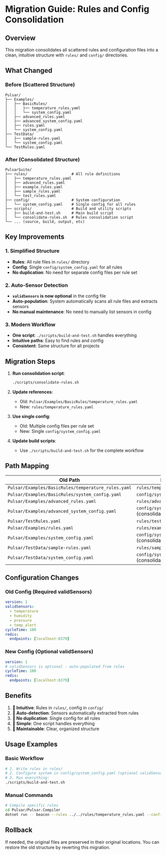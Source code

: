 # Migration Guide: Rules and Config Consolidation

## Overview

This migration consolidates all scattered rules and configuration files into a clean, intuitive structure with `rules/` and `config/` directories.

## What Changed

### Before (Scattered Structure)
```
Pulsar/
├── Examples/
│   ├── BasicRules/
│   │   ├── temperature_rules.yaml
│   │   └── system_config.yaml
│   ├── advanced_rules.yaml
│   ├── advanced_system_config.yaml
│   ├── rules.yaml
│   └── system_config.yaml
├── TestData/
│   ├── sample-rules.yaml
│   └── system_config.yaml
└── TestRules.yaml
```

### After (Consolidated Structure)
```
PulsarSuite/
├── rules/                    # All rule definitions
│   ├── temperature_rules.yaml
│   ├── advanced_rules.yaml
│   ├── example_rules.yaml
│   ├── sample_rules.yaml
│   └── test_rules.yaml
├── config/                   # System configuration
│   └── system_config.yaml    # Single config for all rules
├── scripts/                  # Build and utility scripts
│   ├── build-and-test.sh     # Main build script
│   └── consolidate-rules.sh  # Rules consolidation script
└── ... (source, build, output, etc)
```

## Key Improvements

### 1. **Simplified Structure**
- **Rules**: All rule files in `rules/` directory
- **Config**: Single `config/system_config.yaml` for all rules
- **No duplication**: No need for separate config files per rule set

### 2. **Auto-Sensor Detection**
- **`validSensors` is now optional** in the config file
- **Auto-population**: System automatically scans all rule files and extracts sensors
- **No manual maintenance**: No need to manually list sensors in config

### 3. **Modern Workflow**
- **One script**: `./scripts/build-and-test.sh` handles everything
- **Intuitive paths**: Easy to find rules and config
- **Consistent**: Same structure for all projects

## Migration Steps

1. **Run consolidation script**:
   ```bash
   ./scripts/consolidate-rules.sh
   ```

2. **Update references**:
   - Old: `Pulsar/Examples/BasicRules/temperature_rules.yaml`
   - New: `rules/temperature_rules.yaml`

3. **Use single config**:
   - Old: Multiple config files per rule set
   - New: Single `config/system_config.yaml`

4. **Update build scripts**:
   - Use `./scripts/build-and-test.sh` for the complete workflow

## Path Mapping

| Old Path | New Path |
|----------|----------|
| `Pulsar/Examples/BasicRules/temperature_rules.yaml` | `rules/temperature_rules.yaml` |
| `Pulsar/Examples/BasicRules/system_config.yaml` | `config/system_config.yaml` |
| `Pulsar/Examples/advanced_rules.yaml` | `rules/advanced_rules.yaml` |
| `Pulsar/Examples/advanced_system_config.yaml` | `config/system_config.yaml` (consolidated) |
| `Pulsar/TestRules.yaml` | `rules/test_rules.yaml` |
| `Pulsar/Examples/rules.yaml` | `rules/example_rules.yaml` |
| `Pulsar/Examples/system_config.yaml` | `config/system_config.yaml` (consolidated) |
| `Pulsar/TestData/sample-rules.yaml` | `rules/sample_rules.yaml` |
| `Pulsar/TestData/system_config.yaml` | `config/system_config.yaml` (consolidated) |

## Configuration Changes

### Old Config (Required validSensors)
```yaml
version: 1
validSensors:
  - temperature
  - humidity
  - pressure
  - temp_alert
cycleTime: 100
redis:
  endpoints: [localhost:6379]
```

### New Config (Optional validSensors)
```yaml
version: 1
# validSensors is optional - auto-populated from rules
cycleTime: 100
redis:
  endpoints: [localhost:6379]
```

## Benefits

1. **🎯 Intuitive**: Rules in `rules/`, config in `config/`
2. **🔄 Auto-detection**: Sensors automatically extracted from rules
3. **📁 No duplication**: Single config for all rules
4. **🚀 Simple**: One script handles everything
5. **🔧 Maintainable**: Clear, organized structure

## Usage Examples

### Basic Workflow
```bash
# 1. Write rules in rules/
# 2. Configure system in config/system_config.yaml (optional validSensors)
# 3. Run everything:
./scripts/build-and-test.sh
```

### Manual Commands
```bash
# Compile specific rules
cd Pulsar/Pulsar.Compiler
dotnet run -- beacon --rules ../../rules/temperature_rules.yaml --config ../../config/system_config.yaml
```

## Rollback

If needed, the original files are preserved in their original locations. You can restore the old structure by reverting this migration.
